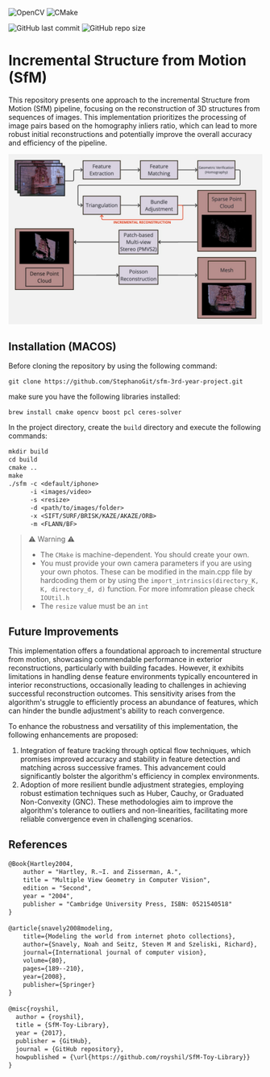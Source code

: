 ![OpenCV](https://img.shields.io/badge/opencv-%23white.svg?style=for-the-badge&logo=opencv&logoColor=white)
![CMake](https://img.shields.io/badge/CMake-%23008FBA.svg?style=for-the-badge&logo=cmake&logoColor=white)

![GitHub last commit](https://img.shields.io/github/last-commit/StephanoGit/sfm-3rd-year-project)
![GitHub repo size](https://img.shields.io/github/repo-size/StephanoGit/sfm-3rd-year-project)

# Incremental Structure from Motion (SfM)
This repository presents one approach to the incremental Structure from Motion (SfM) pipeline, focusing on the reconstruction of 3D structures from sequences of images. This implementation prioritizes the processing of image pairs based on the homography inliers ratio, which can lead to more robust initial reconstructions and potentially improve the overall accuracy and efficiency of the pipeline.

![Pipeline](https://github.com/StephanoGit/sfm-3rd-year-project/blob/main/images/Pipeline.jpg)

## Installation (MACOS)
Before cloning the repository by using the following command:
```
git clone https://github.com/StephanoGit/sfm-3rd-year-project.git
```

make sure you have the following libraries installed:
```
brew install cmake opencv boost pcl ceres-solver
```


In the project directory, create the `build` directory and execute the following commands:
```
mkdir build
cd build
cmake ..
make
./sfm -c <default/iphone>
      -i <images/video>
      -s <resize>
      -d <path/to/images/folder>
      -x <SIFT/SURF/BRISK/KAZE/AKAZE/ORB>
      -m <FLANN/BF>
```
> ⚠ Warning ⚠
>
> - The `CMake` is machine-dependent. You should create your own.
> - You must provide your own camera parameters if you are using your own photos. These can be modified in the main.cpp file by hardcoding them or by using the `import_intrinsics(directory_K, K, directory_d, d)` function. For more infomration please check `IOUtil.h`
> - The `resize` value must be an `int`


## Future Improvements
This implementation offers a foundational approach to incremental structure from motion, showcasing commendable performance in exterior reconstructions, particularly with building facades. However, it exhibits limitations in handling dense feature environments typically encountered in interior reconstructions, occasionally leading to challenges in achieving successful reconstruction outcomes. This sensitivity arises from the algorithm's struggle to efficiently process an abundance of features, which can hinder the bundle adjustment's ability to reach convergence.

To enhance the robustness and versatility of this implementation, the following enhancements are proposed:
1. Integration of feature tracking through optical flow techniques, which promises improved accuracy and stability in feature detection and matching across successive frames. This advancement could significantly bolster the algorithm's efficiency in complex environments.
2. Adoption of more resilient bundle adjustment strategies, employing robust estimation techniques such as Huber, Cauchy, or Graduated Non-Convexity (GNC). These methodologies aim to improve the algorithm's tolerance to outliers and non-linearities, facilitating more reliable convergence even in challenging scenarios.


## References
```
@Book{Hartley2004,
    author = "Hartley, R.~I. and Zisserman, A.",
    title = "Multiple View Geometry in Computer Vision",
    edition = "Second",
    year = "2004",
    publisher = "Cambridge University Press, ISBN: 0521540518"
}

@article{snavely2008modeling, 
    title={Modeling the world from internet photo collections}, 
    author={Snavely, Noah and Seitz, Steven M and Szeliski, Richard}, 
    journal={International journal of computer vision}, 
    volume={80}, 
    pages={189--210}, 
    year={2008}, 
    publisher={Springer}
}

@misc{royshil,
  author = {royshil},
  title = {SfM-Toy-Library},
  year = {2017},
  publisher = {GitHub},
  journal = {GitHub repository},
  howpublished = {\url{https://github.com/royshil/SfM-Toy-Library}}
}
```
